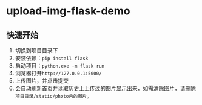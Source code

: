 # upload-img-flask-demo
## 快速开始
1. 切换到项目目录下
2. 安装依赖：`pip install flask`
3. 启动项目：`python.exe -m flask run`
4. 浏览器打开`http://127.0.0.1:5000/`
5. 上传图片，并点击提交
6. 会自动刷新首页并读取历史上上传过的图片显示出来，如需清除图片，请删除`项目目录/static/photo内的图片`。
